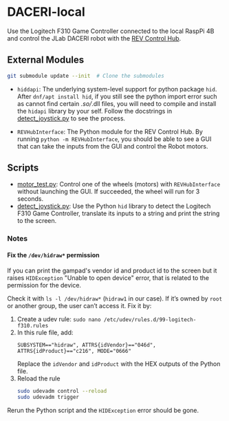 # DACERI-local

Use the Logitech F310 Game Controller connected to the local RaspPi 4B and control the JLab DACERI robot with the [REV Control Hub](https://www.revrobotics.com/rev-31-1595/).

## External Modules
```bash
git submodule update --init  # Clone the submodules
```

- `hiddapi`: The underlying system-level support for python package `hid`. After `dnf/apt install hid`, if you still see the python import error such as cannot find certain *.so/*.dll files, you will need to compile and install the `hidapi` library by your self. Follow the docstrings in [detect_joystick.py](./scripts/detect_joystick.py) to see the process.

- `REVHubInterface`: The Python module for the REV Control Hub. By running `python -m REVHubInterface`, you should be able to see a GUI that can take the inputs from the GUI and control the Robot motors.

## Scripts
- [motor_test.py](./scripts/motor_test.py): Control one of the wheels (motors) with `REVHubInterface` without launching the GUI. If succeeded, the wheel will run for 3 seconds.
- [detect_joystick.py](./scripts/detect_joystick.py): Use the Python `hid` library to detect the Logitech F310 Game Controller, translate its inputs to a string and print the string to the screen.

### Notes
#### **Fix the `/dev/hidraw*` permission**

If you can print the gampad's vendor id and product id to the screen but it raises `HIDException` "Unable to open device" error, that is related to the permission for the device.

Check it with `ls -l /dev/hidraw*` (`hidraw1` in our case). If it’s owned by `root` or another group, the user can’t access it. Fix it by:

1. Create a udev rule: `sudo nano /etc/udev/rules.d/99-logitech-f310.rules`
2. In this rule file, add:
    ```
    SUBSYSTEM=="hidraw", ATTRS{idVendor}=="046d", ATTRS{idProduct}=="c216", MODE="0666"
    ```
   Replace the `idVendor` and `idProduct` with the HEX outputs of the Python file.
3. Reload the rule
    ```bash
    sudo udevadm control --reload
    sudo udevadm trigger
    ```

Rerun the Python script and the `HIDException` error should be gone.
